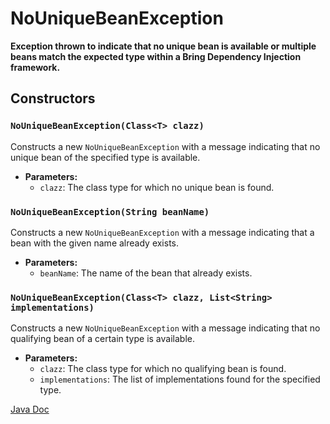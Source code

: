 # NoUniqueBeanException

**Exception thrown to indicate that no unique bean is available or multiple beans match the expected type within a Bring Dependency Injection framework.**

## Constructors

### `NoUniqueBeanException(Class<T> clazz)`

Constructs a new `NoUniqueBeanException` with a message indicating that no unique bean of the specified type is available.

- **Parameters:**
    - `clazz`: The class type for which no unique bean is found.

### `NoUniqueBeanException(String beanName)`

Constructs a new `NoUniqueBeanException` with a message indicating that a bean with the given name already exists.

- **Parameters:**
    - `beanName`: The name of the bean that already exists.

### `NoUniqueBeanException(Class<T> clazz, List<String> implementations)`

Constructs a new `NoUniqueBeanException` with a message indicating that no qualifying bean of a certain type is available.

- **Parameters:**
     - `clazz`: The class type for which no qualifying bean is found.
     - `implementations`: The list of implementations found for the specified type.

[Java Doc](https://yevgendemotestorganization.github.io/bring-core-javadoc/com/bobocode/bring/core/exception/NoUniqueBeanException.html)